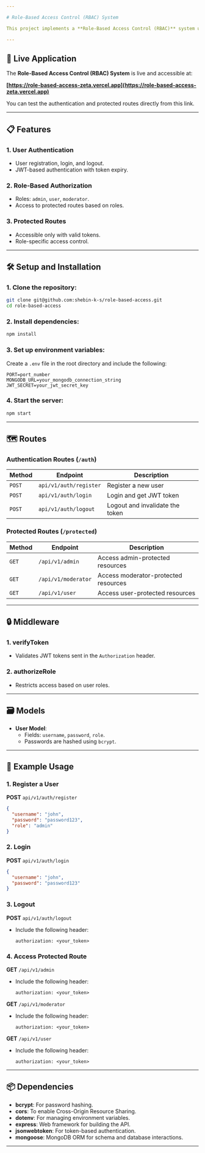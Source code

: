 ```yaml
---

# Role-Based Access Control (RBAC) System

This project implements a **Role-Based Access Control (RBAC)** system using **Node.js**, **Express**, and **JWT** for authentication and authorization. It includes user registration, login, role-based authorization, and token-based logout.

---
```


## 🚀 Live Application

The **Role-Based Access Control (RBAC) System** is live and accessible at:

**[https://role-based-access-zeta.vercel.app](https://role-based-access-zeta.vercel.app)**

You can test the authentication and protected routes directly from this link.

---

## 📋 Features

### 1. **User Authentication**
   - User registration, login, and logout.
   - JWT-based authentication with token expiry.

### 2. **Role-Based Authorization**
   - Roles: `admin`, `user`, `moderator`.
   - Access to protected routes based on roles.

### 3. **Protected Routes**
   - Accessible only with valid tokens.
   - Role-specific access control.

---

## 🛠️ Setup and Installation

### 1. Clone the repository:
```bash
git clone git@github.com:shebin-k-s/role-based-access.git
cd role-based-access
```

### 2. Install dependencies:
```bash
npm install
```

### 3. Set up environment variables:
Create a `.env` file in the root directory and include the following:
```env
PORT=port_number
MONGODB_URL=your_mongodb_connection_string
JWT_SECRET=your_jwt_secret_key
```

### 4. Start the server:
```bash
npm start
```

---

## 🗺️ Routes

### Authentication Routes (`/auth`)
| **Method** | **Endpoint**           | **Description**                |
|------------|------------------------|--------------------------------|
| `POST`     | `api/v1/auth/register` | Register a new user            |
| `POST`     | `api/v1/auth/login`    | Login and get JWT token        |
| `POST`     | `api/v1/auth/logout`   | Logout and invalidate the token|

### Protected Routes (`/protected`)
| **Method** | **Endpoint**           | **Description**                |
|------------|------------------------|--------------------------------|
| `GET`      | `/api/v1/admin`        | Access admin-protected resources |
| `GET`      | `/api/v1/moderator`    | Access moderator-protected resources |
| `GET`      | `/api/v1/user`         | Access user-protected resources |

---

## 🔒 Middleware

### 1. **verifyToken**
   - Validates JWT tokens sent in the `Authorization` header.

### 2. **authorizeRole**
   - Restricts access based on user roles.

---

## 🗃️ Models

- **User Model**:
  - Fields: `username`, `password`, `role`.
  - Passwords are hashed using `bcrypt`.

---

## 📝 Example Usage

### 1. Register a User
**POST** `api/v1/auth/register`
```json
{
  "username": "john",
  "password": "password123",
  "role": "admin"
}
```

### 2. Login
**POST** `api/v1/auth/login`
```json
{
  "username": "john",
  "password": "password123"
}
```

### 3. Logout
**POST** `api/v1/auth/logout`
- Include the following header:
  ```http
  authorization: <your_token>
  ```

### 4. Access Protected Route
**GET** `/api/v1/admin`
- Include the following header:
  ```http
  authorization: <your_token>
  ```

**GET** `/api/v1/moderator`
- Include the following header:
  ```http
  authorization: <your_token>
  ```

**GET** `/api/v1/user`
- Include the following header:
  ```http
  authorization: <your_token>
  ```

---

## 📦 Dependencies

- **bcrypt**: For password hashing.
- **cors**: To enable Cross-Origin Resource Sharing.
- **dotenv**: For managing environment variables.
- **express**: Web framework for building the API.
- **jsonwebtoken**: For token-based authentication.
- **mongoose**: MongoDB ORM for schema and database interactions.

---

